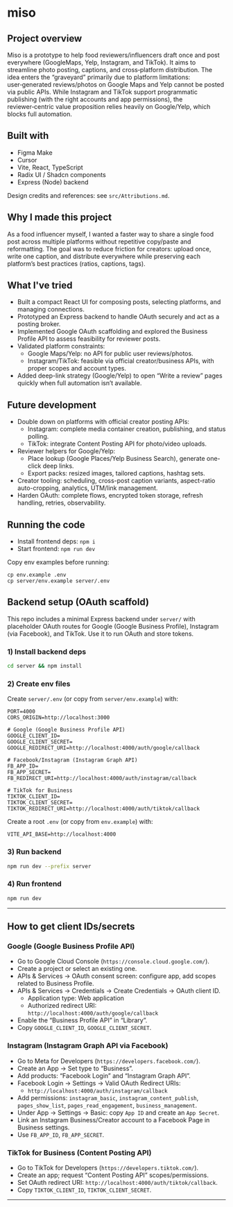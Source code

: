 # miso
 
## Project overview

Miso is a prototype to help food reviewers/influencers draft once and post everywhere (GoogleMaps, Yelp, Instagram, and TikTok). It aims to streamline photo posting, captions, and cross‑platform distribution. The idea enters the “graveyard” primarily due to platform limitations: user‑generated reviews/photos on Google Maps and Yelp cannot be posted via public APIs. While Instagram and TikTok support programmatic publishing (with the right accounts and app permissions), the reviewer‑centric value proposition relies heavily on Google/Yelp, which blocks full automation.

## Built with

- Figma Make
- Cursor
- Vite, React, TypeScript
- Radix UI / Shadcn components
- Express (Node) backend

Design credits and references: see `src/Attributions.md`.

## Why I made this project

As a food influencer myself, I wanted a faster way to share a single food post across multiple platforms without repetitive copy/paste and reformatting. The goal was to reduce friction for creators: upload once, write one caption, and distribute everywhere while preserving each platform’s best practices (ratios, captions, tags).

## What I've tried

- Built a compact React UI for composing posts, selecting platforms, and managing connections.
- Prototyped an Express backend to handle OAuth securely and act as a posting broker.
- Implemented Google OAuth scaffolding and explored the Business Profile API to assess feasibility for reviewer posts.
- Validated platform constraints:
  - Google Maps/Yelp: no API for public user reviews/photos.
  - Instagram/TikTok: feasible via official creator/business APIs, with proper scopes and account types.
- Added deep-link strategy (Google/Yelp) to open “Write a review” pages quickly when full automation isn’t available.

## Future development

- Double down on platforms with official creator posting APIs:
  - Instagram: complete media container creation, publishing, and status polling.
  - TikTok: integrate Content Posting API for photo/video uploads.
- Reviewer helpers for Google/Yelp:
  - Place lookup (Google Places/Yelp Business Search), generate one-click deep links.
  - Export packs: resized images, tailored captions, hashtag sets.
- Creator tooling: scheduling, cross-post caption variants, aspect-ratio auto-cropping, analytics, UTM/link management.
- Harden OAuth: complete flows, encrypted token storage, refresh handling, retries, observability.

## Running the code

- Install frontend deps: `npm i`
- Start frontend: `npm run dev`

Copy env examples before running:

```
cp env.example .env
cp server/env.example server/.env
```

## Backend setup (OAuth scaffold)

This repo includes a minimal Express backend under `server/` with placeholder OAuth routes for Google (Google Business Profile), Instagram (via Facebook), and TikTok. Use it to run OAuth and store tokens.

### 1) Install backend deps

```bash
cd server && npm install
```

### 2) Create env files

Create `server/.env` (or copy from `server/env.example`) with:

```
PORT=4000
CORS_ORIGIN=http://localhost:3000

# Google (Google Business Profile API)
GOOGLE_CLIENT_ID=
GOOGLE_CLIENT_SECRET=
GOOGLE_REDIRECT_URI=http://localhost:4000/auth/google/callback

# Facebook/Instagram (Instagram Graph API)
FB_APP_ID=
FB_APP_SECRET=
FB_REDIRECT_URI=http://localhost:4000/auth/instagram/callback

# TikTok for Business
TIKTOK_CLIENT_ID=
TIKTOK_CLIENT_SECRET=
TIKTOK_REDIRECT_URI=http://localhost:4000/auth/tiktok/callback
```

Create a root `.env` (or copy from `env.example`) with:

```
VITE_API_BASE=http://localhost:4000
```

### 3) Run backend

```bash
npm run dev --prefix server
```

### 4) Run frontend

```bash
npm run dev
```

---

## How to get client IDs/secrets

### Google (Google Business Profile API)
- Go to Google Cloud Console (`https://console.cloud.google.com/`).
- Create a project or select an existing one.
- APIs & Services → OAuth consent screen: configure app, add scopes related to Business Profile.
- APIs & Services → Credentials → Create Credentials → OAuth client ID.
  - Application type: Web application
  - Authorized redirect URI: `http://localhost:4000/auth/google/callback`
- Enable the “Business Profile API” in “Library”.
- Copy `GOOGLE_CLIENT_ID`, `GOOGLE_CLIENT_SECRET`.

### Instagram (Instagram Graph API via Facebook)
- Go to Meta for Developers (`https://developers.facebook.com/`).
- Create an App → Set type to “Business”.
- Add products: “Facebook Login” and “Instagram Graph API”.
- Facebook Login → Settings → Valid OAuth Redirect URIs:
  - `http://localhost:4000/auth/instagram/callback`
- Add permissions: `instagram_basic`, `instagram_content_publish`, `pages_show_list`, `pages_read_engagement`, `business_management`.
- Under App → Settings → Basic: copy `App ID` and create an `App Secret`.
- Link an Instagram Business/Creator account to a Facebook Page in Business settings.
- Use `FB_APP_ID`, `FB_APP_SECRET`.

### TikTok for Business (Content Posting API)
- Go to TikTok for Developers (`https://developers.tiktok.com/`).
- Create an app; request “Content Posting API” scopes/permissions.
- Set OAuth redirect URI: `http://localhost:4000/auth/tiktok/callback`.
- Copy `TIKTOK_CLIENT_ID`, `TIKTOK_CLIENT_SECRET`.
 
---
  
